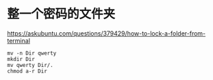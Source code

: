 
# 整一个密码的文件夹

https://askubuntu.com/questions/379429/how-to-lock-a-folder-from-terminal

```
mv -n Dir qwerty
mkdir Dir
mv qwerty Dir/.
chmod a-r Dir

```